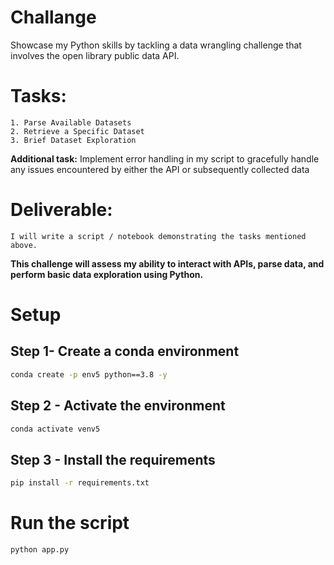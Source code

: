 # Challange
Showcase my Python skills by tackling a data wrangling challenge that involves the open library public data API.

# Tasks:
    1. Parse Available Datasets
    2. Retrieve a Specific Dataset
    3. Brief Dataset Exploration

**Additional task:**
Implement error handling in my script to gracefully handle any issues encountered by either the API or subsequently collected data

# Deliverable:
    I will write a script / notebook demonstrating the tasks mentioned above.


**This challenge will assess my ability to interact with APIs, parse data, and perform basic data exploration using Python.**



# Setup
## Step 1- Create a conda environment

```bash
conda create -p env5 python==3.8 -y
```

## Step 2 - Activate the environment

```bash
conda activate venv5
```

## Step 3 - Install the requirements

```bash
pip install -r requirements.txt
```

# Run the script
```bash
python app.py
```